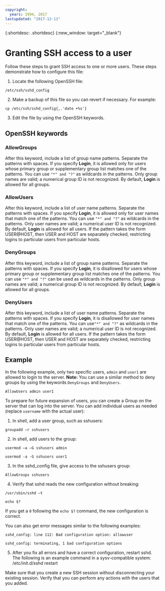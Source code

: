 ```yaml
---
copyright:
  years: 1994, 2017
lastupdated: "2017-12-11"
---
```


{:shortdesc: .shortdesc}
{:new_window: target="_blank"}

# Granting SSH access to a user 

Follow these steps to grant SSH access to one or more users. These steps demonstrate how to configure this file:

1. Locate the following OpenSSH file:

```/etc/ssh/sshd_config```
  
2. Make a backup of this file so you can revert if necessary. For example:

```cp /etc/ssh/sshd_config{,.'date +%s'}```
  
3. Edit the file by using the OpenSSH keywords.


## OpenSSH keywords

### AllowGroups 

After this keyword, include a list of group name patterns. Separate the patterns with spaces. If you specify **Login**, it is allowed only for users whose primary group or supplementary group list matches one of the patterns. You can use `"*" and "?"` as wildcards in the patterns. Only group names are valid; a numerical group ID is not recognized. By default, **Login** is allowed for all groups.

### AllowUsers 

After this keyword, include a list of user name patterns. Separate the patterns with spaces. If you specify **Login**, it is allowed only for user names that match one of the patterns. You can use `"*" and "?"` as wildcards in the patterns. Only user names are valid; a numerical user ID is not recognized. By default, **Login** is allowed for all users. If the pattern takes the form USER@HOST, then USER and HOST are separately checked, restricting logins to particular users from particular hosts.

### DenyGroups 

After this keyword, include a list of group name patterns. Separate the patterns with spaces. If you specify **Login**, it is disallowed for users whose primary group or supplementary group list matches one of the patterns. You can use `"*" and "?"` can be used as wildcards in the patterns. Only group names are valid; a numerical group ID is not recognized. By default, **Login** is allowed for all groups.

### DenyUsers 

After this keyword, include a list of user name patterns. Separate the patterns with spaces. If you specify **Login**, it is disallowed for user names that match one of the patterns. You can use`"*" and "?"` as wildcards in the patterns. Only user names are valid; a numerical user ID is not recognized. By default, **Login** is allowed for all users.  If the pattern takes the form USER@HOST, then USER and HOST are separately checked, restricting logins to particular users from particular hosts.

## Example

In the following example, only two specific users, `admin` and `user1` are allowed to login to the server.
**Note:** You can use a similar method to deny groups by using the keywords `DenyGroups` and `DenyUsers`.

```AllowUsers admin user1```

To prepare for future expansion of users, you can create a Group on the server that can log into the server. You can add individual users as needed (replace *`username`* with the actual user):

1. In shell, add a user group, such as sshusers:

```groupadd –r sshusers```

2. In shell, add users to the group:

```usermod –a –G sshusers admin```

```usermod -a -G sshusers user1```

3. In the sshd_config file, give access to the sshusers group:

```AllowGroups sshusers```

4. Verify that sshd reads the new configuration without breaking:

```/usr/sbin/sshd –t```

```echo $?```

  If you get a `0` following the `echo $?` command, the new configuration is correct.

  You can also get error messages similar to the following examples:

```sshd_config: line 112: Bad configuration option: allowuser```

```sshd_config: terminating, 1 bad configuration options```

5. After you fix all errors and have a correct configuration, restart sshd. The following is an example command in a sysv-compatible system:
  /etc/init.d/sshd restart

Make sure that you create a new SSH session without disconnecting your existing session. Verify that you can perform any actions with the users that you added.
